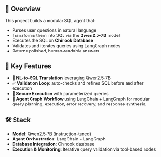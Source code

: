 ## 🚀 Overview

This project builds a modular SQL agent that:

- Parses user questions in natural language  
- Transforms them into SQL via the **Qwen2.5‑7B** model  
- Executes the SQL on **Chinook Database**  
- Validates and iterates queries using LangGraph nodes  
- Returns polished, human-readable answers

## 🧩 Key Features

- 💬 **NL-to-SQL Translation** leveraging Qwen2.5‑7B  
- ✅ **Validation Loop**: auto-checks and refines SQL before and after execution  
- 🔐 **Secure Execution** with parameterized queries  
- 🧠 **Agent Graph Workflow** using LangChain + LangGraph for modular query planning, execution, error recovery, and response synthesis.

## 🛠️ Stack

- **Model**: Qwen2.5‑7B (instruction-tuned)  
- **Agent Orchestration**: LangChain + LangGraph  
- **Database Integration**: Chinook database
- **Execution & Monitoring**: Iterative query validation via tool-based nodes